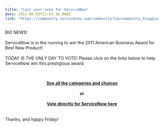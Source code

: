 ```yaml
---
title: "Cast your vote for ServiceNow"
date: 2011-06-03T21:52:28.000Z
link: "https://community.servicenow.com/community?id=community_blog&sys_id=024e26addbd0dbc01dcaf3231f9619d4"
---
```

<p>BIG NEWS!<br /><br />ServiceNow is in the running to win the 2011 American Business Award for Best New Product!<br /><br />TODAY IS THE ONLY DAY TO VOTE! Please click on the links below to help ServiceNow win this prestigious award.<br /><br /><center><b><br /><a title="opleschoice.stevieawards.com/" href="http://peopleschoice.stevieawards.com/">See all the categories and choices</a><br /><br />or<br /><br /><a title="w.stevieawards.com/FavoriteNewProducts.peopleschoice/default.cfm?action=votewithlogo&sitetype=A&Nomination_Id=4410AA1DC3354E0849710C2A25018E8D58FF996D" href="http://www.stevieawards.com/FavoriteNewProducts.peopleschoice/default.cfm?action=votewithlogo&amp;sitetype=A&amp;Nomination_Id=4410AA1DC3354E0849710C2A25018E8D58FF996D">Vote directly for ServiceNow here</a></b><br /></center><br /><br />Thanks, and happy Friday!</p>